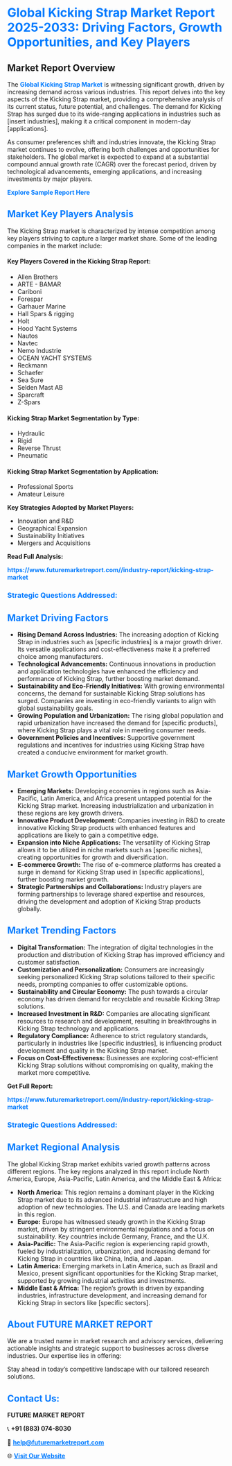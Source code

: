 <h1 style="color: #007BFF;">Global Kicking Strap Market Report 2025-2033: Driving Factors, Growth Opportunities, and Key Players</h1>

<section id="overview">
<h2>Market Report Overview</h2>
<p>The <a href="https://www.futuremarketreport.com//industry-report/kicking-strap-market" style="color: #007BFF; text-decoration: none;"><strong>Global Kicking Strap Market</strong></a> is witnessing significant growth, driven by increasing demand across various industries. This report delves into the key aspects of the Kicking Strap market, providing a comprehensive analysis of its current status, future potential, and challenges. The demand for Kicking Strap has surged due to its wide-ranging applications in industries such as [insert industries], making it a critical component in modern-day [applications].</p>
<p>As consumer preferences shift and industries innovate, the Kicking Strap market continues to evolve, offering both challenges and opportunities for stakeholders. The global market is expected to expand at a substantial compound annual growth rate (CAGR) over the forecast period, driven by technological advancements, emerging applications, and increasing investments by major players.</p>
</section>

<section id="overview">
<p><a href="https://www.futuremarketreport.com//request-sample/reportId=48573" style="color: #007BFF; text-decoration: none;"><strong>Explore Sample Report Here</strong></a></p>
</section>

<section id="key-players">
<h2 style="color: #007BFF;">Market Key Players Analysis</h2>
<p>The Kicking Strap market is characterized by intense competition among key players striving to capture a larger market share. Some of the leading companies in the market include:</p>
<h4>Key Players Covered in the Kicking Strap Report:</h4>
<ul><li>Allen Brothers</li><li>ARTE - BAMAR</li><li>Cariboni</li><li>Forespar</li><li>Garhauer Marine</li><li>Hall Spars &amp; rigging</li><li>Holt</li><li>Hood Yacht Systems</li><li>Nautos</li><li>Navtec</li><li>Nemo Industrie</li><li>OCEAN YACHT SYSTEMS</li><li>Reckmann</li><li>Schaefer</li><li>Sea Sure</li><li>Selden Mast AB</li><li>Sparcraft</li><li>Z-Spars</li></ul>
<h4>Kicking Strap Market Segmentation by Type:</h4>
<ul><li>Hydraulic</li><li>Rigid</li><li>Reverse Thrust</li><li>Pneumatic</li></ul>

<h4>Kicking Strap Market Segmentation by Application:</h4>
<ul><li>Professional Sports</li><li>Amateur Leisure</li></ul>
<p><strong>Key Strategies Adopted by Market Players:</strong></p>
<ul>
<li>Innovation and R&D</li>
<li>Geographical Expansion</li>
<li>Sustainability Initiatives</li>
<li>Mergers and Acquisitions</li>
</ul>
</section>

<section>
<p><strong>Read Full Analysis: </strong></p><a href="https://www.futuremarketreport.com//industry-report/kicking-strap-market" style="color: #007BFF; text-decoration: none;"><strong>https://www.futuremarketreport.com//industry-report/kicking-strap-market</strong></a>
<h3 style="color: #007BFF;">Strategic Questions Addressed:</h3>
</section>

<section id="driving-factors">
<h2 style="color: #007BFF;">Market Driving Factors</h2>
<ul>
<li><strong>Rising Demand Across Industries:</strong> The increasing adoption of Kicking Strap in industries such as [specific industries] is a major growth driver. Its versatile applications and cost-effectiveness make it a preferred choice among manufacturers.</li>
<li><strong>Technological Advancements:</strong> Continuous innovations in production and application technologies have enhanced the efficiency and performance of Kicking Strap, further boosting market demand.</li>
<li><strong>Sustainability and Eco-Friendly Initiatives:</strong> With growing environmental concerns, the demand for sustainable Kicking Strap solutions has surged. Companies are investing in eco-friendly variants to align with global sustainability goals.</li>
<li><strong>Growing Population and Urbanization:</strong> The rising global population and rapid urbanization have increased the demand for [specific products], where Kicking Strap plays a vital role in meeting consumer needs.</li>
<li><strong>Government Policies and Incentives:</strong> Supportive government regulations and incentives for industries using Kicking Strap have created a conducive environment for market growth.</li>
</ul>
</section>

<section id="growth-opportunities">
<h2 style="color: #007BFF;">Market Growth Opportunities</h2>
<ul>
<li><strong>Emerging Markets:</strong> Developing economies in regions such as Asia-Pacific, Latin America, and Africa present untapped potential for the Kicking Strap market. Increasing industrialization and urbanization in these regions are key growth drivers.</li>
<li><strong>Innovative Product Development:</strong> Companies investing in R&D to create innovative Kicking Strap products with enhanced features and applications are likely to gain a competitive edge.</li>
<li><strong>Expansion into Niche Applications:</strong> The versatility of Kicking Strap allows it to be utilized in niche markets such as [specific niches], creating opportunities for growth and diversification.</li>
<li><strong>E-commerce Growth:</strong> The rise of e-commerce platforms has created a surge in demand for Kicking Strap used in [specific applications], further boosting market growth.</li>
<li><strong>Strategic Partnerships and Collaborations:</strong> Industry players are forming partnerships to leverage shared expertise and resources, driving the development and adoption of Kicking Strap products globally.</li>
</ul>
</section>

<section id="trending-factors">
<h2 style="color: #007BFF;">Market Trending Factors</h2>
<ul>
<li><strong>Digital Transformation:</strong> The integration of digital technologies in the production and distribution of Kicking Strap has improved efficiency and customer satisfaction.</li>
<li><strong>Customization and Personalization:</strong> Consumers are increasingly seeking personalized Kicking Strap solutions tailored to their specific needs, prompting companies to offer customizable options.</li>
<li><strong>Sustainability and Circular Economy:</strong> The push towards a circular economy has driven demand for recyclable and reusable Kicking Strap solutions.</li>
<li><strong>Increased Investment in R&D:</strong> Companies are allocating significant resources to research and development, resulting in breakthroughs in Kicking Strap technology and applications.</li>
<li><strong>Regulatory Compliance:</strong> Adherence to strict regulatory standards, particularly in industries like [specific industries], is influencing product development and quality in the Kicking Strap market.</li>
<li><strong>Focus on Cost-Effectiveness:</strong> Businesses are exploring cost-efficient Kicking Strap solutions without compromising on quality, making the market more competitive.</li>
</ul>
</section>

<section>
<p><strong>Get Full Report: </strong></p><a href="https://www.futuremarketreport.com//industry-report/kicking-strap-market" style="color: #007BFF; text-decoration: none;"><strong>https://www.futuremarketreport.com//industry-report/kicking-strap-market</strong></a>
<h3 style="color: #007BFF;">Strategic Questions Addressed:</h3>
</section>


<section id="regional-analysis">
<h2 style="color: #007BFF;">Market Regional Analysis</h2>
<p>The global Kicking Strap market exhibits varied growth patterns across different regions. The key regions analyzed in this report include North America, Europe, Asia-Pacific, Latin America, and the Middle East & Africa:</p>
<ul>
<li><strong>North America:</strong> This region remains a dominant player in the Kicking Strap market due to its advanced industrial infrastructure and high adoption of new technologies. The U.S. and Canada are leading markets in this region.</li>
<li><strong>Europe:</strong> Europe has witnessed steady growth in the Kicking Strap market, driven by stringent environmental regulations and a focus on sustainability. Key countries include Germany, France, and the U.K.</li>
<li><strong>Asia-Pacific:</strong> The Asia-Pacific region is experiencing rapid growth, fueled by industrialization, urbanization, and increasing demand for Kicking Strap in countries like China, India, and Japan.</li>
<li><strong>Latin America:</strong> Emerging markets in Latin America, such as Brazil and Mexico, present significant opportunities for the Kicking Strap market, supported by growing industrial activities and investments.</li>
<li><strong>Middle East & Africa:</strong> The region’s growth is driven by expanding industries, infrastructure development, and increasing demand for Kicking Strap in sectors like [specific sectors].</li>
</ul>
</section>

<footer>
<h2 style="color: #007BFF;">About FUTURE MARKET REPORT</h2>
<p>We are a trusted name in market research and advisory services, delivering actionable insights and strategic support to businesses across diverse industries. Our expertise lies in offering:</p>

<p>Stay ahead in today’s competitive landscape with our tailored research solutions.</p>

<h2 style="color: #007BFF;">Contact Us:</h2>
<p><strong>FUTURE MARKET REPORT</strong></p>
<p>📞 <strong>+91 (883) 074-8030</strong></p>
<p>📧 <strong><a href="mailto:help@futuremarketreport.com" style="color: #007BFF;">help@futuremarketreport.com</a></strong></p>
<p>🌐 <strong><a href="https://www.futuremarketreport.com/" style="color: #007BFF;">Visit Our Website</a></strong></p>
</footer>